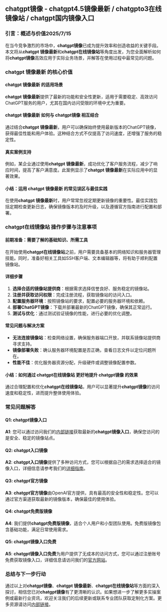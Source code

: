 ## chatgpt镜像 - chatgpt4.5镜像最新 / chatgpto3在线镜像站 / chatgpt国内镜像入口
### 引言：概述与价值2025/7/15

在当今竞争激烈的市场中，**chatgpt镜像**已成为提升效率和创造收益的关键手段。本文将从**chatgpt 镜像最新**和**chatgpt在线镜像站**等角度出发，为您全面解析如何将**chatgpt镜像**高效应用于实际业务场景，并解答在使用过程中最常见的问题。

### chatgpt 镜像最新 的核心价值

#### chatgpt 镜像最新 的适用场景

**chatgpt 镜像最新**提供了最新的功能和安全性更新，适用于需要稳定、高效访问ChatGPT服务的用户，尤其在国内访问受限的环境中尤为重要。

#### chatgpt 镜像最新 如何与 chatgpt镜像 相互结合

通过结合**chatgpt 镜像最新**，用户可以确保始终使用最新版本的ChatGPT镜像，获得最佳性能和用户体验。这种结合方式不仅提高了访问速度，还增强了服务的稳定性。

#### 真实案例支持

例如，某企业通过使用**chatgpt 镜像最新**，成功优化了客户服务流程，减少了响应时间，提高了客户满意度。此案例显示了**chatgpt 镜像最新**在实际应用中的显著效果。

#### 小结：运用 chatgpt 镜像最新 的常见误区与最佳实践

在使用**chatgpt 镜像最新**时，用户常常忽视定期更新镜像的重要性。最佳实践包括定期检查更新日志，确保镜像版本的及时升级，以及遵循官方指南进行配置和部署。

### chatgpt在线镜像站 操作步骤与注意事项

#### 前期准备：需要了解的基础知识、所需工具

在开始使用**chatgpt在线镜像站**之前，用户需要具备基本的网络知识和服务器管理技能。同时，准备好相关工具如SSH客户端、文本编辑器等，将有助于顺利配置镜像站。

#### 详细步骤

1. **选择合适的镜像站提供商**：根据需求选择信誉良好、服务稳定的镜像站。
2. **注册并获取访问权限**：完成注册流程，获取镜像站的访问入口。
3. **配置服务器环境**：按照镜像站的要求，配置必要的服务器环境和依赖。
4. **部署ChatGPT镜像**：下载并部署最新的ChatGPT镜像，确保其正常运行。
5. **测试与优化**：通过测试验证镜像的性能，进行必要的优化调整。

#### 常见问题与解决方案

- **无法连接镜像站**：检查网络设置，确保服务器端口开放，并联系镜像站提供商寻求支持。
- **镜像部署失败**：确认服务器环境配置是否正确，查看日志文件以定位问题所在。
- **性能不佳**：优化服务器资源分配，升级硬件或调整镜像配置参数。

#### 小结：如何通过 chatgpt在线镜像站 更好地提升 chatgpt镜像 的效果

通过合理配置和优化**chatgpt在线镜像站**，用户可以显著提升**chatgpt镜像**的访问速度和稳定性，进而提升整体使用体验。

### 常见问题解答

#### Q1: chatgpt镜像入口

**A1**: 您可以通过访问我们的[内部链接](https://soruxgpt.top/282.html)获取最新的**chatgpt镜像入口**，确保您访问的是安全、稳定的镜像站点。

#### Q2: chatgpt入口镜像

**A2**: **chatgpt入口镜像**提供了多种访问方式，您可以根据自己的需求选择适合的镜像入口，详细信息请参考我们的[详细指南](https://soruxgpt.top/282.html)。

#### Q3: chatgpt官方镜像

**A3**: **chatgpt官方镜像**由OpenAI官方提供，具有最高的安全性和稳定性。您可以通过官方渠道获取最新的镜像版本，确保最佳的使用体验。

#### Q4: chatgpt免费版镜像

**A4**: 我们提供**chatgpt免费版镜像**，适合个人用户和小型团队使用。免费版镜像包含基础功能，满足日常使用需求。

#### Q5: chatgpt镜像入口免费

**A5**: **chatgpt镜像入口免费**为用户提供了无成本的访问方式，您可以通过注册账号免费获取镜像入口，详细信息请访问我们的[官方网站](https://soruxgpt.top/282.html)。

### 总结与下一步行动

通过以上对**chatgpt镜像**、**chatgpt 镜像最新**、**chatgpt在线镜像站**等方面的深入探讨，相信您已对**chatgpt镜像**有了更清晰的认识。如果想进一步了解更多实操案例或最新行业资讯，欢迎关注我们的后续更新或联系专业团队获取定制化方案。更多资源请访问[内部链接](https://soruxgpt.top/282.html)。

